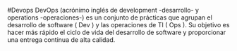 #Devops
DevOps (acrónimo inglés de development -desarrollo- y operations -operaciones-) es un conjunto de prácticas que agrupan el desarrollo de software ( Dev ) y las operaciones de TI ( Ops ). Su objetivo es hacer más rápido el ciclo de vida del desarrollo de software y proporcionar una entrega continua de alta calidad.
